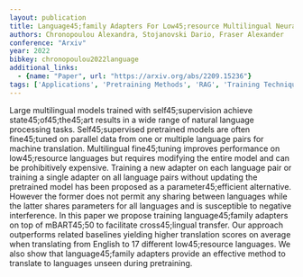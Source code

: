 ```yaml
---
layout: publication
title: Language45;family Adapters For Low45;resource Multilingual Neural Machine Translation
authors: Chronopoulou Alexandra, Stojanovski Dario, Fraser Alexander
conference: "Arxiv"
year: 2022
bibkey: chronopoulou2022language
additional_links:
  - {name: "Paper", url: "https://arxiv.org/abs/2209.15236"}
tags: ['Applications', 'Pretraining Methods', 'RAG', 'Training Techniques']
---
```

Large multilingual models trained with self45;supervision achieve state45;of45;the45;art results in a wide range of natural language processing tasks. Self45;supervised pretrained models are often fine45;tuned on parallel data from one or multiple language pairs for machine translation. Multilingual fine45;tuning improves performance on low45;resource languages but requires modifying the entire model and can be prohibitively expensive. Training a new adapter on each language pair or training a single adapter on all language pairs without updating the pretrained model has been proposed as a parameter45;efficient alternative. However the former does not permit any sharing between languages while the latter shares parameters for all languages and is susceptible to negative interference. In this paper we propose training language45;family adapters on top of mBART45;50 to facilitate cross45;lingual transfer. Our approach outperforms related baselines yielding higher translation scores on average when translating from English to 17 different low45;resource languages. We also show that language45;family adapters provide an effective method to translate to languages unseen during pretraining.
